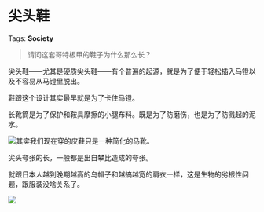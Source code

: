 # 尖头鞋

Tags: **Society**

> 请问这套哥特板甲的鞋子为什么那么长？



尖头鞋——尤其是硬质尖头鞋——有个普遍的起源，就是为了便于轻松插入马镫以及不容易从马镫里脱出。

鞋跟这个设计其实最早就是为了卡住马镫。

长靴筒是为了保护和鞍具摩擦的小腿布料。既是为了防磨伤，也是为了防溅起的泥水。

![](https://picx.zhimg.com/50/v2-95cd6674f201117539e6d8da5a0c7412_720w.jpg?source=2c26e567)其实我们现在穿的皮鞋只是一种简化的马靴。

尖头夸张的长，一般都是出自攀比造成的夸张。

就跟日本人越到晚期越高的乌帽子和越搞越宽的肩衣一样，这是生物的劣根性问题，跟服装没啥关系了。

![](https://pic1.zhimg.com/50/v2-d046b6ee76ac50a8d90503b443026c22_720w.jpg?source=2c26e567)

